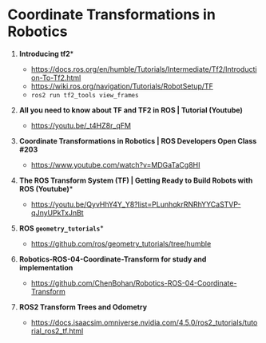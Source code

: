 # Coordinate Transformations in Robotics 

1. **Introducing tf2***
   * https://docs.ros.org/en/humble/Tutorials/Intermediate/Tf2/Introduction-To-Tf2.html
   * https://wiki.ros.org/navigation/Tutorials/RobotSetup/TF
   * `ros2 run tf2_tools view_frames`

     
2. **All you need to know about TF and TF2 in ROS | Tutorial (Youtube)**
   * https://youtu.be/_t4HZ8r_qFM

     
3. **Coordinate Transformations in Robotics | ROS Developers Open Class #203**
    * https://www.youtube.com/watch?v=MDGaTaCg8HI


4. **The ROS Transform System (TF) | Getting Ready to Build Robots with ROS (Youtube)***
   * https://youtu.be/QyvHhY4Y_Y8?list=PLunhqkrRNRhYYCaSTVP-qJnyUPkTxJnBt

     
5. **ROS `geometry_tutorials`***
   * https://github.com/ros/geometry_tutorials/tree/humble

     
6. **Robotics-ROS-04-Coordinate-Transform for study and implementation**
   * https://github.com/ChenBohan/Robotics-ROS-04-Coordinate-Transform


7. **ROS2 Transform Trees and Odometry**
   * https://docs.isaacsim.omniverse.nvidia.com/4.5.0/ros2_tutorials/tutorial_ros2_tf.html

    

